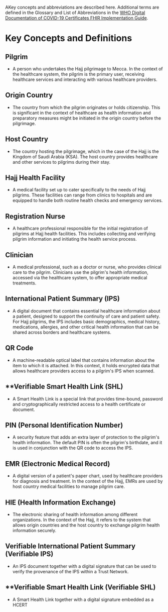 AKey concepts and abbreviations are described here. Additional terms are defined in the Glossary and List of Abbreviations in the [WHO Digital Documentation of COVID-19 Certificates FHIR Implementation Guide](https://worldhealthorganization.github.io/ddcc/concepts.html).
# Key Concepts and Definitions

## **Pilgrim**
- A person who undertakes the Hajj pilgrimage to Mecca. In the context of the healthcare system, the pilgrim is the primary user, receiving healthcare services and interacting with various healthcare providers.

## **Origin Country**
- The country from which the pilgrim originates or holds citizenship. This is significant in the context of healthcare as health information and preparatory measures might be initiated in the origin country before the pilgrimage.

## **Host Country**
- The country hosting the pilgrimage, which in the case of the Hajj is the Kingdom of Saudi Arabia (KSA). The host country provides healthcare and other services to pilgrims during their stay.

## **Hajj Health Facility**
- A medical facility set up to cater specifically to the needs of Hajj pilgrims. These facilities can range from clinics to hospitals and are equipped to handle both routine health checks and emergency services.

## **Registration Nurse**
- A healthcare professional responsible for the initial registration of pilgrims at Hajj health facilities. This includes collecting and verifying pilgrim information and initiating the health service process.

## **Clinician**
- A medical professional, such as a doctor or nurse, who provides clinical care to the pilgrim. Clinicians use the pilgrim's health information, accessed via the healthcare system, to offer appropriate medical treatments.

## **International Patient Summary (IPS)**
- A digital document that contains essential healthcare information about a patient, designed to support the continuity of care and patient safety. For Hajj pilgrims, the IPS includes basic demographics, medical history, medications, allergies, and other critical health information that can be shared across borders and healthcare systems.

## **QR Code**
- A machine-readable optical label that contains information about the item to which it is attached. In this context, it holds encrypted data that allows healthcare providers access to a pilgrim's IPS when scanned.

## **Verifiable Smart Health Link (SHL)
- A Smart Health Link is a special link that provides time-bound, password and cryptographically restricted access to a health certificate or document.

## **PIN (Personal Identification Number)**
- A security feature that adds an extra layer of protection to the pilgrim's health information. The default PIN is often the pilgrim's birthdate, and it is used in conjunction with the QR code to access the IPS.

## **EMR (Electronic Medical Record)**
- A digital version of a patient's paper chart, used by healthcare providers for diagnosis and treatment. In the context of the Hajj, EMRs are used by host country medical facilities to manage pilgrim care.

## **HIE (Health Information Exchange)**
- The electronic sharing of health information among different organizations. In the context of the Hajj, it refers to the system that allows origin countries and the host country to exchange pilgrim health information securely.

## **Verifiable International Patient Summary (Verifiable IPS)**
- An IPS document together with a digital signature that can be used to verify the provenance of the IPS within a Trust Network.


## **Verifiable Smart Health Link (Verifiable SHL)
- A Smart Health Link together with a digital signature embedded as a HCERT
